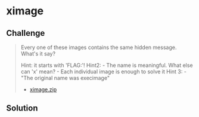 # ximage

## Challenge

> Every one of these images contains the same hidden message. What's it say?
> 
> Hint: it starts with 'FLAG:'! Hint2: - The name is meaningful. What else can 'x' mean? - Each individual image is enough to solve it Hint 3: - "The original name was execimage"
> 
> * [ximage.zip](ximage.zip)

## Solution


